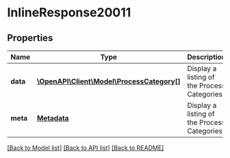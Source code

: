 # InlineResponse20011

## Properties
Name | Type | Description | Notes
------------ | ------------- | ------------- | -------------
**data** | [**\OpenAPI\Client\Model\ProcessCategory[]**](ProcessCategory.md) | Display a listing of the Process Categories. | [optional] 
**meta** | [**Metadata**](.md) | Display a listing of the Process Categories. | [optional] 

[[Back to Model list]](../README.md#documentation-for-models) [[Back to API list]](../README.md#documentation-for-api-endpoints) [[Back to README]](../README.md)



